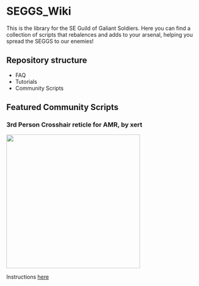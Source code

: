 # SEGGS_Wiki
This is the library for the SE Guild of Galiant Soldiers.
Here you can find a collection of scripts that rebalences and adds to your arsenal, helping you spread the SEGGS to our enemies!

## Repository structure

* FAQ
* Tutorials
* Community Scripts

## Featured Community Scripts

### 3rd Person Crosshair reticle for AMR, by xert
<img src="https://github.com/user-attachments/assets/8c94e1a4-26e2-45fd-a495-013ec437f2df" width="350">


Instructions [here](https://github.com/MEOWSISI/SEGGS_Wiki/blob/main/commscripts/XERT_3PV_Crosshair_AMR.md)
